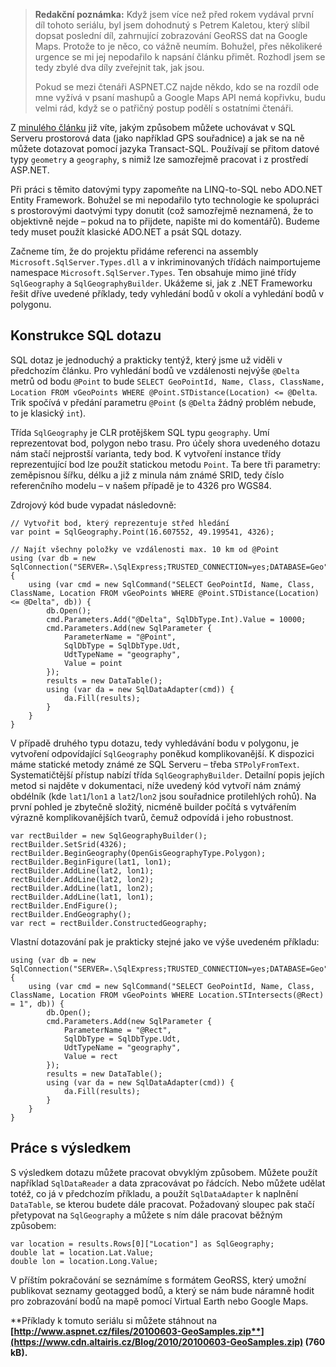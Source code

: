 <!-- dcterms:identifier = aspnetcz#335 -->
<!-- dcterms:title = Geografická data v .NET 2: Spatial typy v .NET -->
<!-- dcterms:abstract = Z minulého článku již víte, jakým způsobem můžete uchovávat v SQL Serveru prostorová data (jako například GPS souřadnice) a jak se na ně můžete dotazovat pomocí jazyka Transact-SQL. Používají se přitom datové typy geometry a geography, s nimiž lze samozřejmě pracovat i z prostředí ASP.NET, čemuž je věnován tento článek. -->
<!-- np9:categoryId = 1 -->
<!-- x4w:category = Tipy, triky -->
<!-- np9:authorId = 1 -->
<!-- np9:authorEmail = michal.valasek@altairis.cz -->
<!-- dcterms:creator = Michal Altair Valášek -->
<!-- np9:serialId = 6 -->
<!-- x4w:serial = Geografická data v .NET -->
<!-- dcterms:created = 2011-09-13T02:39:04.457+02:00 -->
<!-- dcterms:dateAccepted = 2011-09-15T08:00:00+02:00 -->
<!-- x4w:pictureWidth = 150 -->
<!-- x4w:pictureHeight = 150 -->
<!-- x4w:pictureUrl = /perex-pictures/20100603-geograficka-data-v-net-1-spatial-funkce-sql-serveru-2008.png -->

> **Redakční poznámka:** Když jsem více než před rokem vydával první díl tohoto seriálu, byl jsem dohodnutý s Petrem Kaletou, který slíbil dopsat poslední díl, zahrnující zobrazování GeoRSS dat na Google Maps. Protože to je něco, co vážně neumím. Bohužel, přes několikeré urgence se mi jej nepodařilo k napsání článku přimět. Rozhodl jsem se tedy zbylé dva díly zveřejnit tak, jak jsou.
> 
> Pokud se mezi čtenáři ASPNET.CZ najde někdo, kdo se na rozdíl ode mne vyžívá v psaní mashupů a Google Maps API nemá kopřivku, budu velmi rád, když se o patřičný postup podělí s ostatními čtenáři.

Z [minulého článku](http://www.aspnet.cz/articles/285-geograficka-data-v-net-1-spatial-funkce-sql-serveru-2008) již víte, jakým způsobem můžete uchovávat v SQL Serveru prostorová data (jako například GPS souřadnice) a jak se na ně můžete dotazovat pomocí jazyka Transact-SQL. Používají se přitom datové typy `geometry` a `geography`, s nimiž lze samozřejmě pracovat i z prostředí ASP.NET.

Při práci s těmito datovými typy zapomeňte na LINQ-to-SQL nebo ADO.NET Entity Framework. Bohužel se mi nepodařilo tyto technologie ke spolupráci s prostorovými daotvými typy donutit (což samozřejmě neznamená, že to objektivně nejde – pokud na to přijdete, napište mi do komentářů). Budeme tedy muset použít klasické ADO.NET a psát SQL dotazy.

Začneme tím, že do projektu přidáme referenci na assembly `Microsoft.SqlServer.Types.dll` a v inkriminovaných třídách naimportujeme namespace `Microsoft.SqlServer.Types`. Ten obsahuje mimo jiné třídy `SqlGeography` a `SqlGeographyBuilder`. Ukážeme si, jak z .NET Frameworku řešit dříve uvedené příklady, tedy vyhledání bodů v okolí a vyhledání bodů v polygonu.

## Konstrukce SQL dotazu

SQL dotaz je jednoduchý a prakticky tentýž, který jsme už viděli v předchozím článku. Pro vyhledání bodů ve vzdálenosti nejvýše `@Delta` metrů od bodu `@Point` to bude `SELECT GeoPointId, Name, Class, ClassName, Location FROM vGeoPoints WHERE @Point.STDistance(Location) <= @Delta`. Trik spočívá v předání parametru `@Point` (s `@Delta` žádný problém nebude, to je klasický `int`).

Třída `SqlGeography` je CLR protějškem SQL typu `geography`. Umí reprezentovat bod, polygon nebo trasu. Pro účely shora uvedeného dotazu nám stačí nejprostší varianta, tedy bod. K vytvoření instance třídy reprezentující bod lze použít statickou metodu `Point`. Ta bere tři parametry: zeměpisnou šířku, délku a již z minula nám známé SRID, tedy číslo referenčního modelu – v našem případě je to 4326 pro WGS84.

Zdrojový kód bude vypadat následovně:

    // Vytvořit bod, který reprezentuje střed hledání
    var point = SqlGeography.Point(16.607552, 49.199541, 4326);

    // Najít všechny položky ve vzdálenosti max. 10 km od @Point
    using (var db = new SqlConnection("SERVER=.\SqlExpress;TRUSTED_CONNECTION=yes;DATABASE=Geo") {
        using (var cmd = new SqlCommand("SELECT GeoPointId, Name, Class, ClassName, Location FROM vGeoPoints WHERE @Point.STDistance(Location) <= @Delta", db)) {
            db.Open();
            cmd.Parameters.Add("@Delta", SqlDbType.Int).Value = 10000;
            cmd.Parameters.Add(new SqlParameter {
                ParameterName = "@Point",
                SqlDbType = SqlDbType.Udt,
                UdtTypeName = "geography",
                Value = point
            });
            results = new DataTable();
            using (var da = new SqlDataAdapter(cmd)) {
                da.Fill(results);
            }
        }
    }

V případě druhého typu dotazu, tedy vyhledávání bodu v polygonu, je vytvoření odpovídající `SqlGeography` poněkud komplikovanější. K dispozici máme statické metody známé ze SQL Serveru – třeba `STPolyFromText`. Systematičtější přístup nabízí třída `SqlGeographyBuilder`. Detailní popis jejích metod si najděte v dokumentaci, níže uvedený kód vytvoří nám známý obdélník (kde `lat1`/`lon1` a `lat2`/`lon2` jsou souřadnice protilehlých rohů). Na první pohled je zbytečně složitý, nicméně builder počítá s vytvářením výrazně komplikovanějších tvarů, čemuž odpovídá i jeho robustnost.

    var rectBuilder = new SqlGeographyBuilder();
    rectBuilder.SetSrid(4326);
    rectBuilder.BeginGeography(OpenGisGeographyType.Polygon);
    rectBuilder.BeginFigure(lat1, lon1);
    rectBuilder.AddLine(lat2, lon1);
    rectBuilder.AddLine(lat2, lon2);
    rectBuilder.AddLine(lat1, lon2);
    rectBuilder.AddLine(lat1, lon1);
    rectBuilder.EndFigure();
    rectBuilder.EndGeography();
    var rect = rectBuilder.ConstructedGeography;

Vlastní dotazování pak je prakticky stejné jako ve výše uvedeném příkladu:

    using (var db = new SqlConnection("SERVER=.\SqlExpress;TRUSTED_CONNECTION=yes;DATABASE=Geo") {
        using (var cmd = new SqlCommand("SELECT GeoPointId, Name, Class, ClassName, Location FROM vGeoPoints WHERE Location.STIntersects(@Rect) = 1", db)) {
            db.Open();
            cmd.Parameters.Add(new SqlParameter {
                ParameterName = "@Rect",
                SqlDbType = SqlDbType.Udt,
                UdtTypeName = "geography",
                Value = rect
            });
            results = new DataTable();
            using (var da = new SqlDataAdapter(cmd)) {
                da.Fill(results);
            }
        }
    }

## Práce s výsledkem

S výsledkem dotazu můžete pracovat obvyklým způsobem. Můžete použít například `SqlDataReader` a data zpracovávat po řádcích. Nebo můžete udělat totéž, co já v předchozím příkladu, a použít `SqlDataAdapter` k naplnění `DataTable`, se kterou budete dále pracovat. Požadovaný sloupec pak stačí přetypovat na `SqlGeography` a můžete s ním dále pracovat běžným způsobem:

    var location = results.Rows[0]["Location"] as SqlGeography;
    double lat = location.Lat.Value;
    double lon = location.Long.Value;

V příštím pokračování se seznámíme s formátem GeoRSS, který umožní publikovat seznamy geotagged bodů, a který se nám bude náramně hodit pro zobrazování bodů na mapě pomocí Virtual Earth nebo Google Maps.

**Příklady k tomuto seriálu si můžete stáhnout na **[**http://www.aspnet.cz/files/20100603-GeoSamples.zip**](https://www.cdn.altairis.cz/Blog/2010/20100603-GeoSamples.zip)** (760 kB).**